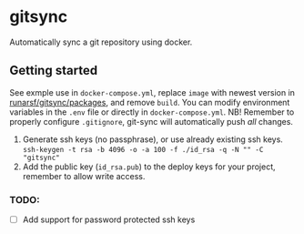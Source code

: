 # gitsync

Automatically sync a git repository using docker.

## Getting started
See exmple use in `docker-compose.yml`, replace `image` with newest version in [runarsf/gitsync/packages](https://github.com/runarsf/gitsync/packages), and remove `build`.
You can modify environment variables in the `.env` file or directly in `docker-compose.yml`.
NB! Remember to properly configure `.gitignore`, git-sync will automatically push *all* changes.

1. Generate ssh keys (no passphrase), or use already existing ssh keys.
  `ssh-keygen -t rsa -b 4096 -o -a 100 -f ./id_rsa -q -N "" -C "gitsync"`
2. Add the public key (`id_rsa.pub`) to the deploy keys for your project, remember to allow write access.

### TODO:
 - [ ] Add support for password protected ssh keys
